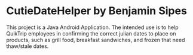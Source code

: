 CutieDateHelper by Benjamin Sipes
===============
This project is a Java Android Application. The intended use is to help QuikTrip employees in confirming the correct julian dates to place on products, such as grill food, breakfast sandwiches, and frozen that need thaw/stale dates.
